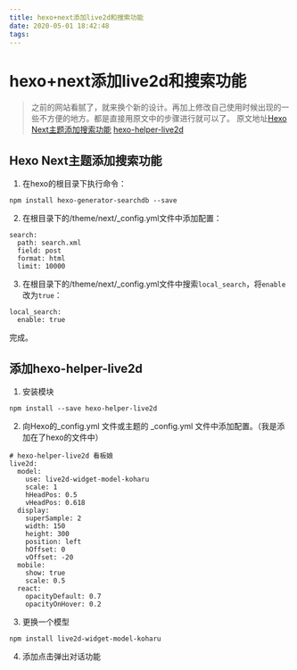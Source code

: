 ```yaml
---
title: hexo+next添加live2d和搜索功能
date: 2020-05-01 18:42:48
tags:
---
```


# hexo+next添加live2d和搜索功能
> 之前的网站看腻了，就来换个新的设计。再加上修改自己使用时候出现的一些不方便的地方。都是直接用原文中的步骤进行就可以了。
> 原文地址[Hexo Next主题添加搜索功能](https://www.jianshu.com/p/202c9e789c8f)
> [hexo-helper-live2d](https://github.com/EYHN/hexo-helper-live2d/blob/master/README.zh-CN.md)

<!--more-->

## Hexo Next主题添加搜索功能
1. 在hexo的根目录下执行命令：
```
npm install hexo-generator-searchdb --save
```

2. 在根目录下的/theme/next/\_config.yml文件中添加配置：
```
search:
  path: search.xml
  field: post
  format: html
  limit: 10000
```
3. 在根目录下的/theme/next/\_config.yml文件中搜索`local_search`，将`enable`改为`true`：
```
local_search:
  enable: true
```
完成。

## 添加hexo-helper-live2d
1. 安装模块
```
npm install --save hexo-helper-live2d
```
2. 向Hexo的\_config.yml 文件或主题的 \_config.yml 文件中添加配置。（我是添加在了hexo的文件中）
```
# hexo-helper-live2d 看板娘
live2d:
  model:
    use: live2d-widget-model-koharu
    scale: 1
    hHeadPos: 0.5
    vHeadPos: 0.618
  display:
    superSample: 2
    width: 150
    height: 300
    position: left
    hOffset: 0
    vOffset: -20
  mobile:
    show: true
    scale: 0.5
  react:
    opacityDefault: 0.7
    opacityOnHover: 0.2
```
3. 更换一个模型
```
npm install live2d-widget-model-koharu
```
4. 添加点击弹出对话功能